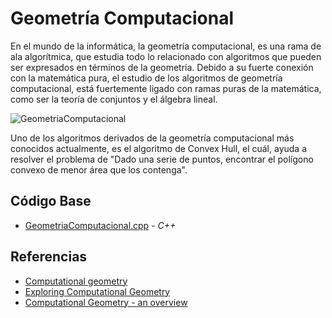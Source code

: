 # Geometría Computacional

En el mundo de la informática, la geometría computacional, es una rama de ala algorítmica, que estudia todo lo relacionado
con algoritmos que pueden ser expresados en términos de la geometría. Debido a su fuerte conexión con la matemática pura, el estudio
de los algoritmos de geometría computacional, está fuertemente ligado con ramas puras de la matemática, como ser la teoría de conjuntos y el álgebra lineal.

![GeometriaComputacional](https://geometriaeuclidianaygeometriacomputacional.files.wordpress.com/2017/06/geometracomputaciona_608_5118.jpg)

Uno de los algoritmos derivados de la geometría computacional más conocidos actualmente, es el algoritmo de Convex Hull, 
el cuál, ayuda a resolver el problema de "Dado una serie de puntos, encontrar el polígono convexo de menor área que los contenga".

## Código Base

- [GeometriaComputacional.cpp](https://github.com/MarcosHT4/Algoritmica2repo/blob/master/algortimos/geometriaAnalitica/GeometriaComputacional.cpp) - _C++_

## Referencias

- [Computational geometry](https://en.wikipedia.org/wiki/Computational_geometry)
- [Exploring Computational Geometry](https://medium.com/@harshitsikchi/exploring-computational-geometry-where-to-start-33ccfcbe09f4)
- [Computational Geometry - an overview](https://www.sciencedirect.com/topics/computer-science/computational-geometry)



